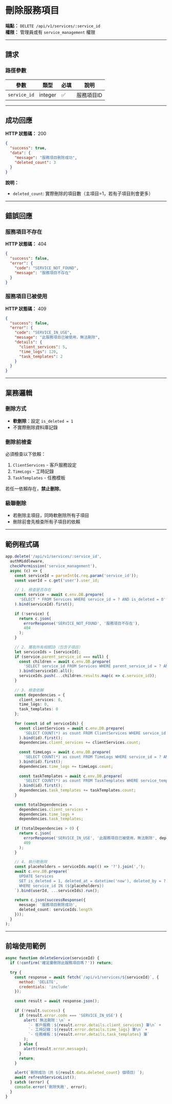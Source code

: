 # 刪除服務項目

**端點：** `DELETE /api/v1/services/:service_id`  
**權限：** 管理員或有 `service_management` 權限

---

## 請求

### 路徑參數
| 參數 | 類型 | 必填 | 說明 |
|-----|------|------|------|
| `service_id` | integer | ✅ | 服務項目ID |

---

## 成功回應

**HTTP 狀態碼：** 200

```json
{
  "success": true,
  "data": {
    "message": "服務項目刪除成功",
    "deleted_count": 3
  }
}
```

**說明：**
- `deleted_count`: 實際刪除的項目數（主項目=1，若有子項目則會更多）

---

## 錯誤回應

### 服務項目不存在
**HTTP 狀態碼：** 404
```json
{
  "success": false,
  "error": {
    "code": "SERVICE_NOT_FOUND",
    "message": "服務項目不存在"
  }
}
```

### 服務項目已被使用
**HTTP 狀態碼：** 409
```json
{
  "success": false,
  "error": {
    "code": "SERVICE_IN_USE",
    "message": "此服務項目已被使用，無法刪除",
    "details": {
      "client_services": 5,
      "time_logs": 120,
      "task_templates": 2
    }
  }
}
```

---

## 業務邏輯

### 刪除方式
- **軟刪除**：設定 `is_deleted = 1`
- 不實際刪除資料庫記錄

### 刪除前檢查
必須檢查以下依賴：
1. `ClientServices` - 客戶服務設定
2. `TimeLogs` - 工時記錄
3. `TaskTemplates` - 任務模板

若任一依賴存在，**禁止刪除**。

### 級聯刪除
- 若刪除主項目，同時軟刪除所有子項目
- 刪除前會先檢查所有子項目的依賴

---

## 範例程式碼

```typescript
app.delete('/api/v1/services/:service_id', 
  authMiddleware, 
  checkPermission('service_management'), 
  async (c) => {
    const serviceId = parseInt(c.req.param('service_id'));
    const userId = c.get('user').user_id;
    
    // 1. 檢查是否存在
    const service = await c.env.DB.prepare(
      'SELECT * FROM Services WHERE service_id = ? AND is_deleted = 0'
    ).bind(serviceId).first();
    
    if (!service) {
      return c.json(
        errorResponse('SERVICE_NOT_FOUND', '服務項目不存在'), 
        404
      );
    }
    
    // 2. 獲取所有相關ID（包含子項目）
    let serviceIds = [serviceId];
    if (service.parent_service_id === null) {
      const children = await c.env.DB.prepare(
        'SELECT service_id FROM Services WHERE parent_service_id = ? AND is_deleted = 0'
      ).bind(serviceId).all();
      serviceIds.push(...children.results.map(c => c.service_id));
    }
    
    // 3. 檢查依賴
    const dependencies = {
      client_services: 0,
      time_logs: 0,
      task_templates: 0
    };
    
    for (const id of serviceIds) {
      const clientServices = await c.env.DB.prepare(
        'SELECT COUNT(*) as count FROM ClientServices WHERE service_id = ? AND is_deleted = 0'
      ).bind(id).first();
      dependencies.client_services += clientServices.count;
      
      const timeLogs = await c.env.DB.prepare(
        'SELECT COUNT(*) as count FROM TimeLogs WHERE service_id = ? AND is_deleted = 0'
      ).bind(id).first();
      dependencies.time_logs += timeLogs.count;
      
      const taskTemplates = await c.env.DB.prepare(
        'SELECT COUNT(*) as count FROM TaskTemplates WHERE service_template_id = ? AND is_deleted = 0'
      ).bind(id).first();
      dependencies.task_templates += taskTemplates.count;
    }
    
    const totalDependencies = 
      dependencies.client_services + 
      dependencies.time_logs + 
      dependencies.task_templates;
    
    if (totalDependencies > 0) {
      return c.json(
        errorResponse('SERVICE_IN_USE', '此服務項目已被使用，無法刪除', dependencies), 
        409
      );
    }
    
    // 4. 執行軟刪除
    const placeholders = serviceIds.map(() => '?').join(',');
    await c.env.DB.prepare(`
      UPDATE Services 
      SET is_deleted = 1, deleted_at = datetime('now'), deleted_by = ?
      WHERE service_id IN (${placeholders})
    `).bind(userId, ...serviceIds).run();
    
    return c.json(successResponse({ 
      message: '服務項目刪除成功',
      deleted_count: serviceIds.length
    }));
  }
);
```

---

## 前端使用範例

```javascript
async function deleteService(serviceId) {
  if (!confirm('確定要刪除此服務項目嗎？')) return;
  
  try {
    const response = await fetch(`/api/v1/services/${serviceId}`, {
      method: 'DELETE',
      credentials: 'include'
    });
    
    const result = await response.json();
    
    if (!result.success) {
      if (result.error.code === 'SERVICE_IN_USE') {
        alert(`無法刪除：\n` +
          `- 客戶服務：${result.error.details.client_services} 筆\n` +
          `- 工時記錄：${result.error.details.time_logs} 筆\n` +
          `- 任務模板：${result.error.details.task_templates} 筆`
        );
      } else {
        alert(result.error.message);
      }
      return;
    }
    
    alert(`刪除成功（共 ${result.data.deleted_count} 個項目）`);
    await refreshServiceList();
  } catch (error) {
    console.error('刪除失敗', error);
  }
}
```





